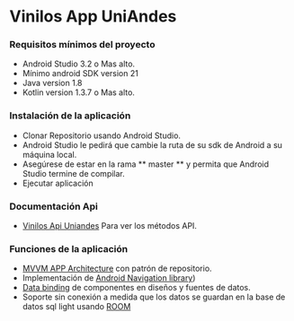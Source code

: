 # Vinilos App UniAndes

### Requisitos mínimos del proyecto
* Android Studio 3.2 o Mas alto.
* Mínimo android SDK version 21
* Java version 1.8
* Kotlin version 1.3.7 o Mas alto.

### Instalación de la aplicación
* Clonar Repositorio usando Android Studio.
* Android Studio le pedirá que cambie la ruta de su sdk de Android a su máquina local.
* Asegúrese de estar en la rama ** master ** y permita que Android Studio termine de compilar.
* Ejecutar aplicación

### Documentación Api
* [Vinilos Api Uniandes](https://documenter.getpostman.com/view/8840688/SzmZd1L6#b7d73d9e-bc61-4ce1-a89a-1bde475986a6) Para ver los métodos API.

### Funciones de la aplicación
* [MVVM APP Architecture](https://developer.android.com/jetpack/guide) con patrón de repositorio.
* Implementación de [Android Navigation library](https://developer.android.com/guide/navigation))
* [Data binding](https://developer.android.com/jetpack/androidx/releases/databinding) de componentes en diseños y fuentes de datos.
* Soporte sin conexión a medida que los datos se guardan en la base de datos sql light usando [ROOM](https://developer.android.com/topic/libraries/architecture/room)

